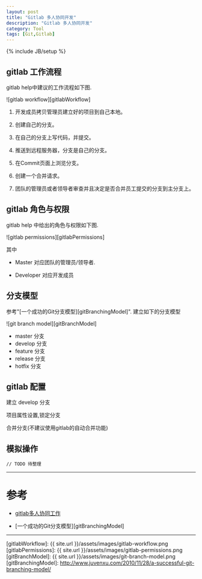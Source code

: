```yaml
---
layout: post
title: "Gitlab 多人协同开发"
description: "Gitlab 多人协同开发"
category: Tool
tags: [Git,Gitlab]
---
```

{% include JB/setup %}


## gitlab 工作流程

gitlab help中建议的工作流程如下图.

![gitlab workflow][gitlabWorkflow]

1. 开发成员拷贝管理员建立好的项目到自己本地。

2. 创建自己的分支。

3. 在自己的分支上写代码，并提交。

4. 推送到远程服务器，分支是自己的分支。

5. 在Commit页面上浏览分支。

6. 创建一个合并请求。

7. 团队的管理员或者领导者审查并且决定是否合并员工提交的分支到主分支上。


## gitlab 角色与权限

gitlab help 中给出的角色与权限如下图.

![gitlab permissions][gitlabPermissions]

其中

* Master 对应团队的管理员/领导者.

* Developer 对应开发成员


## 分支模型

参考"[一个成功的Git分支模型][gitBranchingModel]".
建立如下的分支模型

![git branch model][gitBranchModel]

* master 分支
* develop 分支
* feature 分支
* release 分支
* hotfix 分支

## gitlab 配置

建立 develop 分支

项目属性设置,锁定分支

合并分支(不建议使用gitlab的自动合并功能)

## 模拟操作

	// TODO 待整理




***

# 参考

* [gitlab多人协同工作](http://herry2013git.blog.163.com/blog/static/219568011201341111240751/)

* [一个成功的Git分支模型][gitBranchingModel]


***

[gitlabWorkflow]: {{ site.url }}/assets/images/gitlab-workflow.png
[gitlabPermissions]: {{ site.url }}/assets/images/gitlab-permissions.png
[gitBranchModel]: {{ site.url }}/assets/images/git-branch-model.png
[gitBranchingModel]: http://www.juvenxu.com/2010/11/28/a-successful-git-branching-model/

